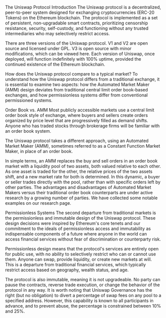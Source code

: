 The Uniswap Protocol
Introduction
The Uniswap protocol is a decentralized, peer-to-peer system designed for exchanging cryptocurrencies (ERC-20 Tokens) on the Ethereum blockchain. The protocol is implemented as a set of persistent, non-upgradable smart contracts, prioritizing censorship resistance, security, self-custody, and functioning without any trusted intermediaries who may selectively restrict access.

There are three versions of the Uniswap protocol. V1 and V2 are open source and licensed under GPL. V3 is open source with minor modifications, which can be viewed here. Each version of Uniswap, once deployed, will function indefinitely with 100% uptime, provided the continued existence of the Ethereum blockchain.

How does the Uniswap protocol compare to a typical market?
To understand how the Uniswap protocol differs from a traditional exchange, it is essential to examine two aspects: how the Automated Market Maker (AMM) design deviates from traditional central limit order book-based exchanges, and how permissionless systems differ from conventional permissioned systems.

Order Book vs. AMM
Most publicly accessible markets use a central limit order book style of exchange, where buyers and sellers create orders organized by price level that are progressively filled as demand shifts. Anyone who has traded stocks through brokerage firms will be familiar with an order book system.

The Uniswap protocol takes a different approach, using an Automated Market Maker (AMM), sometimes referred to as a Constant Function Market Maker, in place of an order book.

In simple terms, an AMM replaces the buy and sell orders in an order book market with a liquidity pool of two assets, both valued relative to each other. As one asset is traded for the other, the relative prices of the two assets shift, and a new market rate for both is determined. In this dynamic, a buyer or seller trades directly with the pool, rather than with specific orders left by other parties. The advantages and disadvantages of Automated Market Makers versus their traditional order book counterparts are under active research by a growing number of parties. We have collected some notable examples on our research page.

Permissionless Systems
The second departure from traditional markets is the permissionless and immutable design of the Uniswap protocol. These design decisions were inspired by Ethereum's core tenets and our commitment to the ideals of permissionless access and immutability as indispensable components of a future where anyone in the world can access financial services without fear of discrimination or counterparty risk.

Permissionless design means that the protocol's services are entirely open for public use, with no ability to selectively restrict who can or cannot use them. Anyone can swap, provide liquidity, or create new markets at will. This is a departure from traditional financial services, which typically restrict access based on geography, wealth status, and age.

The protocol is also immutable, meaning it is not upgradeable. No party can pause the contracts, reverse trade execution, or change the behavior of the protocol in any way. It is worth noting that Uniswap Governance has the right (but no obligation) to divert a percentage of swap fees on any pool to a specified address. However, this capability is known to all participants in advance, and to prevent abuse, the percentage is constrained between 10% and 25%.